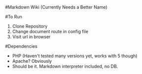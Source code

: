 #Markdown Wiki (Currently Needs a Better Name)

#To Run
1. Clone Repository
1. Change document route in config file
1. Visit url in browser

#Dependencies
* PHP (Haven't tested many versions yet, works with 5 though)
* Apache? Obviously
* Should be it. Markdown interpreter included, no DB.